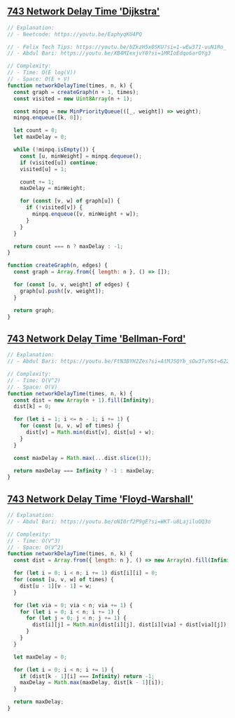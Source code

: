 ## [743 Network Delay Time 'Dijkstra'](https://leetcode.com/problems/network-delay-time/description/)

<!-- notecardId: 1756741079996 -->

```js
// Explanation:
// - Neetcode: https://youtu.be/EaphyqKU4PQ

// - Felix Tech Tips: https://youtu.be/bZkzH5x0SKU?si=1-wEw371-uuN1Ro_
// - Abdul Bari: https://youtu.be/XB4MIexjvY0?si=1MRIoEdqo6arOYg3

// Complexity:
// - Time: O(E log(V))
// - Space: O(E + V)
function networkDelayTime(times, n, k) {
  const graph = createGraph(n + 1, times);
  const visited = new Uint8Array(n + 1);

  const minpq = new MinPriorityQueue(([_, weight]) => weight);
  minpq.enqueue([k, 0]);

  let count = 0;
  let maxDelay = 0;

  while (!minpq.isEmpty()) {
    const [u, minWeight] = minpq.dequeue();
    if (visited[u]) continue;
    visited[u] = 1;

    count += 1;
    maxDelay = minWeight;

    for (const [v, w] of graph[u]) {
      if (!visited[v]) {
        minpq.enqueue([v, minWeight + w]);
      }
    }
  }

  return count === n ? maxDelay : -1;
}

function createGraph(n, edges) {
  const graph = Array.from({ length: n }, () => []);

  for (const [u, v, weight] of edges) {
    graph[u].push([v, weight]);
  }

  return graph;
}
```

## [743 Network Delay Time 'Bellman-Ford'](https://leetcode.com/problems/network-delay-time/description/)

<!-- notecardId: 1756741330009 -->

```js
// Explanation:
// - Abdul Bari: https://youtu.be/FtN3BYH2Zes?si=AtMJSQYb_sOw3TuY&t=622

// Complexity:
// - Time: O(V^2)
// - Space: O(V)
function networkDelayTime(times, n, k) {
  const dist = new Array(n + 1).fill(Infinity);
  dist[k] = 0;

  for (let i = 1; i <= n - 1; i += 1) {
    for (const [u, v, w] of times) {
      dist[v] = Math.min(dist[v], dist[u] + w);
    }
  }

  const maxDelay = Math.max(...dist.slice(1));

  return maxDelay === Infinity ? -1 : maxDelay;
}
```

## [743 Network Delay Time 'Floyd-Warshall'](https://leetcode.com/problems/network-delay-time/description/)

<!-- notecardId: 1756741147164 -->

```js
// Explanation:
// - Abdul Bari: https://youtu.be/oNI0rf2P9gE?si=WKT-u8LajiluOQ3o

// Complexity:
// - Time: O(V^3)
// - Space: O(V^2)
function networkDelayTime(times, n, k) {
  const dist = Array.from({ length: n }, () => new Array(n).fill(Infinity));

  for (let i = 0; i < n; i += 1) dist[i][i] = 0;
  for (const [u, v, w] of times) {
    dist[u - 1][v - 1] = w;
  }

  for (let via = 0; via < n; via += 1) {
    for (let i = 0; i < n; i += 1) {
      for (let j = 0; j < n; j += 1) {
        dist[i][j] = Math.min(dist[i][j], dist[i][via] + dist[via][j]);
      }
    }
  }

  let maxDelay = 0;

  for (let i = 0; i < n; i += 1) {
    if (dist[k - 1][i] === Infinity) return -1;
    maxDelay = Math.max(maxDelay, dist[k - 1][i]);
  }

  return maxDelay;
}
```
